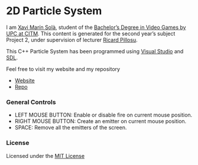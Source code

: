 # 2D Particle System

I am [Xavi Marín Solà](https://www.linkedin.com/in/xavi-mar%C3%ADn-sol%C3%A0-82aaaa153/), student of the
[Bachelor’s Degree in Video Games by UPC at CITM](https://www.citm.upc.edu/ing/estudis/graus-videojocs/). 
This content is generated for the second year’s subject Project 2, under supervision of lecturer
[Ricard Pillosu](https://es.linkedin.com/in/ricardpillosu).

This C++ Particle System has been programmed using [Visual Studio](https://visualstudio.microsoft.com/es/vs/) and [SDL](https://www.libsdl.org/index.php).

Feel free to visit my website and my repository
- [Website](https://xavimarin35.github.io/Particle-System/)
- [Repo](https://github.com/xavimarin35)

### General Controls
- LEFT MOUSE BUTTON: Enable or disable fire on current mouse position.
- RIGHT MOUSE BUTTON: Create an emitter on current mouse position.
- SPACE: Remove all the emitters of the screen.

### License
Licensed under the [MIT License](LICENSE)

